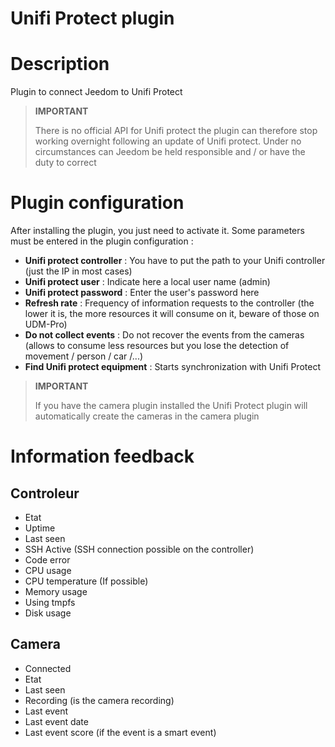 # Unifi Protect plugin

# Description

Plugin to connect Jeedom to Unifi Protect

> **IMPORTANT**
>
> There is no official API for Unifi protect the plugin can therefore stop working overnight following an update of Unifi protect. Under no circumstances can Jeedom be held responsible and / or have the duty to correct

# Plugin configuration

After installing the plugin, you just need to activate it. Some parameters must be entered in the plugin configuration :

- **Unifi protect controller** : You have to put the path to your Unifi controller (just the IP in most cases)
- **Unifi protect user** : Indicate here a local user name (admin)
- **Unifi protect password** : Enter the user's password here
- **Refresh rate** : Frequency of information requests to the controller (the lower it is, the more resources it will consume on it, beware of those on UDM-Pro)
- **Do not collect events** : Do not recover the events from the cameras (allows to consume less resources but you lose the detection of movement / person / car /...)
- **Find Unifi protect equipment** : Starts synchronization with Unifi Protect

> **IMPORTANT**
>
> If you have the camera plugin installed the Unifi Protect plugin will automatically create the cameras in the camera plugin

# Information feedback

## Controleur

- Etat
- Uptime
- Last seen
- SSH Active (SSH connection possible on the controller)
- Code error
- CPU usage
- CPU temperature (If possible)
- Memory usage
- Using tmpfs
- Disk usage

## Camera

- Connected
- Etat
- Last seen
- Recording (is the camera recording)
- Last event
- Last event date
- Last event score (if the event is a smart event)
